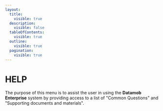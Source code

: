 ```yaml
---
layout:
  title:
    visible: true
  description:
    visible: false
  tableOfContents:
    visible: true
  outline:
    visible: true
  pagination:
    visible: true
---
```


# HELP

The purpose of this menu is to assist the user in using the **Datamob Enterprise** system by providing access to a list of  "Common Questions" and "Supporting documents and materials".
